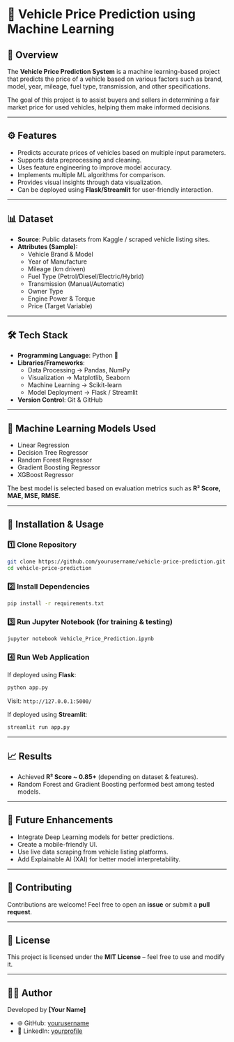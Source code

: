 # 🚗 Vehicle Price Prediction using Machine Learning  

## 📌 Overview  
The **Vehicle Price Prediction System** is a machine learning-based project that predicts the price of a vehicle based on various factors such as brand, model, year, mileage, fuel type, transmission, and other specifications.  

The goal of this project is to assist buyers and sellers in determining a fair market price for used vehicles, helping them make informed decisions.  

---

## ⚙️ Features  
- Predicts accurate prices of vehicles based on multiple input parameters.  
- Supports data preprocessing and cleaning.  
- Uses feature engineering to improve model accuracy.  
- Implements multiple ML algorithms for comparison.  
- Provides visual insights through data visualization.  
- Can be deployed using **Flask/Streamlit** for user-friendly interaction.  

---

## 📊 Dataset  
- **Source**: Public datasets from Kaggle / scraped vehicle listing sites.  
- **Attributes (Sample):**  
  - Vehicle Brand & Model  
  - Year of Manufacture  
  - Mileage (km driven)  
  - Fuel Type (Petrol/Diesel/Electric/Hybrid)  
  - Transmission (Manual/Automatic)  
  - Owner Type  
  - Engine Power & Torque  
  - Price (Target Variable)  

---

## 🛠 Tech Stack  
- **Programming Language**: Python 🐍  
- **Libraries/Frameworks**:  
  - Data Processing → Pandas, NumPy  
  - Visualization → Matplotlib, Seaborn  
  - Machine Learning → Scikit-learn  
  - Model Deployment → Flask / Streamlit  
- **Version Control**: Git & GitHub  

---

## 🔎 Machine Learning Models Used  
- Linear Regression  
- Decision Tree Regressor  
- Random Forest Regressor  
- Gradient Boosting Regressor  
- XGBoost Regressor  

The best model is selected based on evaluation metrics such as **R² Score, MAE, MSE, RMSE**.  

---

## 🚀 Installation & Usage  

### 1️⃣ Clone Repository  
```bash
git clone https://github.com/yourusername/vehicle-price-prediction.git
cd vehicle-price-prediction
```

### 2️⃣ Install Dependencies  
```bash
pip install -r requirements.txt
```

### 3️⃣ Run Jupyter Notebook (for training & testing)  
```bash
jupyter notebook Vehicle_Price_Prediction.ipynb
```

### 4️⃣ Run Web Application  
If deployed using **Flask**:  
```bash
python app.py
```
Visit: `http://127.0.0.1:5000/`  

If deployed using **Streamlit**:  
```bash
streamlit run app.py
```

---

## 📈 Results  
- Achieved **R² Score ~ 0.85+** (depending on dataset & features).  
- Random Forest and Gradient Boosting performed best among tested models.  

---

## 📌 Future Enhancements  
- Integrate Deep Learning models for better predictions.  
- Create a mobile-friendly UI.  
- Use live data scraping from vehicle listing platforms.  
- Add Explainable AI (XAI) for better model interpretability.  

---

## 🤝 Contributing  
Contributions are welcome! Feel free to open an **issue** or submit a **pull request**.  

---

## 📜 License  
This project is licensed under the **MIT License** – feel free to use and modify it.  

---

## 👨‍💻 Author  
Developed by **[Your Name]**  
- 🌐 GitHub: [yourusername](https://github.com/yourusername)  
- 🔗 LinkedIn: [yourprofile](https://linkedin.com/in/yourprofile)  
